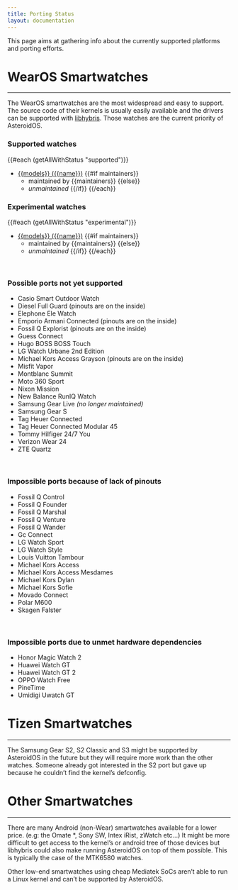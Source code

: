 ```yaml
---
title: Porting Status
layout: documentation
---
```

This page aims at gathering info about the currently supported platforms and porting efforts.

# WearOS Smartwatches
---

The WearOS smartwatches are the most widespread and easy to support. The source code of their kernels is usually easily available and the drivers can be supported with [libhybris](https://github.com/libhybris/libhybris). Those watches are the current priority of AsteroidOS.

### Supported watches

{{#each (getAllWithStatus "supported")}}
- <a href="../../install/{{name}}">{{models}} ({{name}})</a>
{{#if maintainers}}
  - maintained by {{maintainers}}
{{else}}
  - *unmaintained*
{{/if}}
{{/each}}

### Experimental watches

{{#each (getAllWithStatus "experimental")}}
- <a href="../../install/{{name}}">{{models}} ({{name}})</a>
{{#if maintainers}}
  - maintained by {{maintainers}}
{{else}}
  - *unmaintained*
{{/if}}
{{/each}}

&nbsp;
### Possible ports not yet supported

- Casio Smart Outdoor Watch
- Diesel Full Guard (pinouts are on the inside)
- Elephone Ele Watch
- Emporio Armani Connected (pinouts are on the inside)
- Fossil Q Explorist (pinouts are on the inside)
- Guess Connect
- Hugo BOSS BOSS Touch
- LG Watch Urbane 2nd Edition
- Michael Kors Access Grayson (pinouts are on the inside)
- Misfit Vapor
- Montblanc Summit
- Moto 360 Sport
- Nixon Mission
- New Balance RunIQ Watch
- Samsung Gear Live *(no longer maintained)*
- Samsung Gear S
- Tag Heuer Connected
- Tag Heuer Connected Modular 45
- Tommy Hilfiger 24/7 You
- Verizon Wear 24
- ZTE Quartz

&nbsp;
### Impossible ports because of lack of pinouts
- Fossil Q Control
- Fossil Q Founder
- Fossil Q Marshal
- Fossil Q Venture
- Fossil Q Wander
- Gc Connect
- LG Watch Sport
- LG Watch Style
- Louis Vuitton Tambour
- Michael Kors Access
- Michael Kors Access Mesdames
- Michael Kors Dylan
- Michael Kors Sofie
- Movado Connect
- Polar M600
- Skagen Falster

&nbsp;
### Impossible ports due to unmet hardware dependencies

- Honor Magic Watch 2
- Huawei Watch GT
- Huawei Watch GT 2
- OPPO Watch Free
- PineTime
- Umidigi Uwatch GT

# Tizen Smartwatches
---

The Samsung Gear S2, S2 Classic and S3 might be supported by AsteroidOS in the future but they will require more work than the other watches. Someone already got interested in the S2 port but gave up because he couldn’t find the kernel’s defconfig.

# Other Smartwatches
---

There are many Android (non-Wear) smartwatches available for a lower price. (e.g: the Omate *, Sony SW, Intex iRist, zWatch etc…) It might be more difficult to get access to the kernel’s or android tree of those devices but libhybris could also make running AsteroidOS on top of them possible. This is typically the case of the MTK6580 watches.

Other low-end smartwatches using cheap Mediatek SoCs aren’t able to run a Linux kernel and can’t be supported by AsteroidOS.
